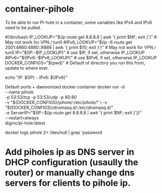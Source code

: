 # container-pihole

To be able to run Pi-hole in a container, some variables like IPv4 and IPv6 need to be pulled.

#!/bin/bash
IP_LOOKUP="$(ip route get 8.8.8.8 | awk '{ print $NF; exit }')"  # May not work for VPN / tun0
#IPv6_LOOKUP="$(ip -6 route get 2001:4860:4860::8888 | awk '{ print $10; exit }')"  # May not work for VPN / tun0
IP="${IP:-$IP_LOOKUP}"  # use $IP, if set, otherwise IP_LOOKUP
#IPv6="${IPv6:-$IPv6_LOOKUP}"  # use $IPv6, if set, otherwise IP_LOOKUP
DOCKER_CONFIGS="$(pwd)"  # Default of directory you run this from, update to where ever.

echo "IP: ${IP} - IPv6: ${IPv6}"

Default ports + daemonized docker container
docker run -d \
    --name pihole \
    -p 53:53/tcp -p 53:53/udp -p 80:80 \
    -v "${DOCKER_CONFIGS}/pihole/:/etc/pihole/" \
    -v "${DOCKER_CONFIGS}/dnsmasq.d/:/etc/dnsmasq.d/" \
    -e ServerIP="${IP:-$(ip route get 8.8.8.8 | awk '{ print $NF; exit }')}" \
    --restart=always \
    diginc/pi-hole:latest

docker logs pihole 2> /dev/null | grep 'password

# Add piholes ip as DNS server in DHCP configuration (usaully the router) or manually change dns servers for clients to pihole ip.


